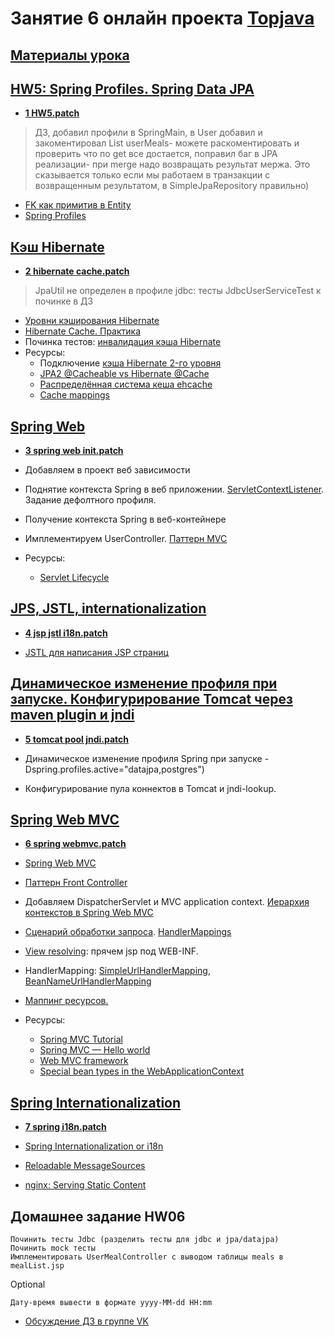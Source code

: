 # Занятие 6 онлайн проекта <a href="http://javawebinar.ru/topjava/">Topjava</a>

## <a href="https://drive.google.com/open?id=0B9Ye2auQ_NsFfkF5c1hiWmstT0prODdtZkVuNFlMZmdtN3J0OUcyY0lkT2NlVzlUMXRUUlk">Материалы урока</a>

## <a href="https://drive.google.com/open?id=0B9Ye2auQ_NsFUVZobXRzNWFzUW8">HW5: Spring Profiles. Spring Data JPA</a>
-  **<a href="https://drive.google.com/open?id=0B9Ye2auQ_NsFZFZhZGdrMnBYN00">1 HW5.patch</a>**
> ДЗ, добавил профили в SpringMain, в User добавил и закоментировал List<UserMeal> userMeals- можете раскоментировать и  проверить что по get все достается,
> поправил баг в JPA реализации- при merge надо возвращать результат мержа. Это сказывается только если мы работаем в  транзакции с возвращенным результатом, в SimpleJpaRepository правильно)

-  <a href="http://stackoverflow.com/questions/3669883/hibernate-where-do-insertable-false-updatable-false-belong-in-composite-pr#answer-9442483">FK как примитив в Entity</a>
-  <a href="http://javarticles.com/2013/12/spring-profiles.html">Spring Profiles</a>

## <a href="https://drive.google.com/open?id=0B9Ye2auQ_NsFeTV0SUFfblk5NE0">Кэш Hibernate</a>
-  **<a href="https://drive.google.com/open?id=0B9Ye2auQ_NsFQXBJQ1JRRHFwR0E">2 hibernate cache.patch</a>**
>  JpaUtil не определен в профиле jdbc: тесты JdbcUserServiceTest к починке в ДЗ

-  <a href="http://habrahabr.ru/post/135176/">Уровни кэширования Hibernate</a>
-  <a href="http://habrahabr.ru/post/136375/">Hibernate Cache. Практика</a>
-  Починка тестов: <a href="http://stackoverflow.com/questions/1603846/hibernate-2nd-level-cache-invalidation-when-another-process-modifies-the-databas">инвалидация кэша Hibernate</a>
-  Ресурсы:
   -  Подключение <a href="http://www.ehcache.org/generated/2.9.0/html/ehc-all/#page/Ehcache_Documentation_Set%2Fco-hib_about_using_ehcache_with_hibernate.html%23wwconnect_header">кэша Hibernate 2-го уровня</a>
   -  <a href="http://stackoverflow.com/questions/3663979/how-to-use-jpa2s-cacheable-instead-of-hibernates-cache">JPA2 @Cacheable vs Hibernate @Cache</a>
   -  <a href="http://habrahabr.ru/post/25140/">Распределённая система кеша ehcache</a>
   -  <a href="http://docs.jboss.org/hibernate/orm/4.3/manual/en-US/html_single/#performance-cache-mapping">Cache mappings</a>

## <a href="https://drive.google.com/open?id=0B9Ye2auQ_NsFVE1jWkRucm1UTjA">Spring Web</a>
-  **<a href="https://drive.google.com/open?id=0B9Ye2auQ_NsFZlNmSkplTy1KWUk">3 spring web init.patch</a>**

-  Добавляем в проект веб зависимости
-  Поднятие контекста Spring в веб приложении. <a href="http://www.mkyong.com/servlet/what-is-listener-servletcontextlistener-example/">ServletContextListener</a>. Задание дефолтного профиля.
-  Получение контекста Spring в веб-контейнере
-  Имплементируем UserController. <a href="http://design-pattern.ru/patterns/mvc.html">Паттерн MVC</a>
-  Ресурсы:
   -  <a href="https://docs.oracle.com/javaee/6/tutorial/doc/bnafi.html">Servlet Lifecycle</a>

## <a href="https://drive.google.com/open?id=0B9Ye2auQ_NsFN3k0ZVk1MnF5TjQ">JPS, JSTL, internationalization</a>
-  **<a href="https://drive.google.com/open?id=0B9Ye2auQ_NsFejFZWjhER0diTk0">4 jsp jstl i18n.patch</a>**

-  <a href="http://devcolibri.com/1250">JSTL для написания JSP страниц</a>


## <a href="https://drive.google.com/open?id=0B9Ye2auQ_NsFTnRoeUlOWXpSMWs">Динамическое изменение профиля при запуске. Конфигурирование Tomcat через maven plugin и jndi</a>
-  **<a href="https://drive.google.com/open?id=0B9Ye2auQ_NsFM3M1Skt0T3BsWUU">5 tomcat pool jndi.patch</a>**

-  Динамическое изменение профиля Spring при запуске 
    -Dspring.profiles.active="datajpa,postgres")
-  Конфигурирование пула коннектов в Tomcat и jndi-lookup.

## <a href="https://drive.google.com/open?id=0B9Ye2auQ_NsFQThUX2VyQXNiTHM">Spring Web MVC</a>
-  **<a href="https://drive.google.com/open?id=0B9Ye2auQ_NsFQ1V6aHRUWlFwWGM">6 spring webmvc.patch</a>**

-  <a class="anchor" id="mvc"></a><a href="http://docs.spring.io/spring/docs/current/spring-framework-reference/html/mvc.html">Spring Web MVC</a>
-  <a href="http://design-pattern.ru/patterns/front-controller.html">Паттерн Front Controller</a>
-  Добавляем DispatcherServlet и MVC application context. <a href="http://docs.spring.io/spring/docs/current/spring-framework-reference/html/images/mvc-contexts.gif">Иерархия контекстов в Spring Web MVC</a>
-  <a href="http://www.tutorialspoint.com/spring/spring_web_mvc_framework.htm">Сценарий обработки запроса</a>. <a href="http://www.studytrails.com/frameworks/spring/spring-mvc.jsp">HandlerMappings</a>
-  <a href="http://docs.spring.io/spring/docs/current/spring-framework-reference/html/mvc.html#mvc-viewresolver-resolver">View resolving</a>: прячем jsp под WEB-INF.
-  HandlerMapping: <a href="http://www.mkyong.com/spring-mvc/spring-mvc-simpleurlhandlermapping-example/">SimpleUrlHandlerMapping</a>, <a href="http://www.mkyong.com/spring-mvc/spring-mvc-beannameurlhandlermapping-example/">BeanNameUrlHandlerMapping</a>
-  <a href="http://docs.spring.io/spring/docs/current/spring-framework-reference/html/mvc.html#mvc-config-static-resources">Маппинг ресурсов.</a>
-  Ресурсы:
   -  <a href="http://www.jpalace.org/document/34/spring-mvc-tutorial">Spring MVC Tutorial</a>
   -  <a href="http://devcolibri.com/120">Spring MVC — Hello world</a>
   -  <a href="http://docs.spring.io/spring/docs/current/spring-framework-reference/html/mvc.html">Web MVC framework</a>
   -  <a href="http://docs.spring.io/spring/docs/current/spring-framework-reference/html/mvc.html#mvc-webappctx-special-beans-tbl">Special bean types in the WebApplicationContext</a>

## <a href="https://drive.google.com/open?id=0B9Ye2auQ_NsFUEctTkRSMWNvRjg">Spring Internationalization</a>
-  **<a href="https://drive.google.com/open?id=0B9Ye2auQ_NsFaXRrSnBpejJDd0E">7 spring i18n.patch</a>**

-  <a href="http://simplespringtutorial.com/i18n.html">Spring Internationalization or i18n</a>
-  <a href="http://learningviacode.blogspot.ru/2012/07/reloadable-messagesources.html">Reloadable MessageSources</a>
-  <a href="http://nginx.com/resources/admin-guide/serving-static-content/">nginx: Serving Static Content</a>

## Домашнее задание HW06
    Починить тесты Jdbc (разделить тесты для jdbc и jpa/datajpa)
    Починить mock тесты
    Имплементировать UserMealController с выводом таблицы meals в mealList.jsp

Optional

    Дату-время вывести в формате yyyy-MM-dd HH:mm
          
-  <a href="https://vk.com/topic-88584431_31644662">Обсуждение ДЗ в группе VK</a>
